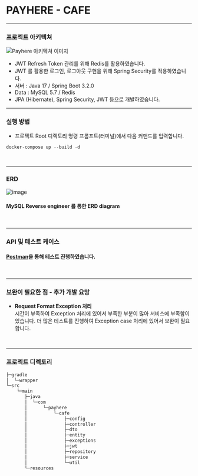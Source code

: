 # PAYHERE - CAFE
<hr>


### 프로젝트 아키텍쳐   
![Payhere 아키텍쳐 이미지](https://user-images.githubusercontent.com/81751267/232327900-44563bdc-937c-4083-b252-b75a37f77159.png)
- JWT Refresh Token 관리를 위해 Redis를 활용하였습니다.
- JWT 를 활용한 로그인, 로그아웃 구현을 위해 Spring Security를 적용하였습니다.
- 서버 : Java 17 / Spring Boot 3.2.0
- Data : MySQL 5.7 / Redis
- JPA (Hibernate), Spring Security, JWT 등으로 개발하였습니다.
<hr>

### 실행 방법
- 프로젝트 Root 디렉토리 명령 프롬프트(터미널)에서 다음 커맨드를 입력합니다. 
```java
docker-compose up --build -d
```

<br>
<hr>

### ERD
![image](https://github.com/hojinahn4234/Cafe/assets/72196035/7da6f916-b62b-4263-9201-0daed4eef810)
#### MySQL Reverse engineer 를 통한 ERD diagram
<br>

<hr>

### API 및 테스트 케이스   
#### [Postman](https://foregoing-ice-46e.notion.site/cafe-API-0d6de1be01f142b6a7e856763f05bf0a?pvs=4)을 통해 테스트 진행하였습니다.
<br>


<hr>

### 보완이 필요한 점 - 추가 개발 요망

- **Request Format Exception 처리**   
시간이 부족하여 Exception 처리에 있어서 부족한 부분이 많아 서비스에 부족함이 있습니다.
더 많은 테스트를 진행하여 Exception case 처리에 있어서 보완이 필요합니다.
<br>


<hr>

### 프로젝트 디렉토리   
```java
├─gradle
│  └─wrapper
└─src
    └─main
       ├─java
       │  └─com
       │      └─payhere
       │          └─cafe
       │              ├─config
       │              ├─controller
       │              ├─dto
       │              ├─entity
       │              ├─exceptions
       │              ├─jwt
       │              ├─repository
       │              ├─service
       │              └─util
       └─resources
```
<br>
